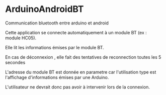 # ArduinoAndroidBT
Communication bluetooth entre arduino et android

Cette application se connecte automatiquement à un module BT (ex : module HC05).

Elle lit les informations émises par le module BT.

En cas de déconnexion , elle fait des tentatives de reconnection toutes les 5 secondes

L'adresse du module BT est donnée en parametre car l'utilisation  type est l'affichage d'informations émises par une Arduino.

L'utilisateur ne devrait donc pas avoir à intervenir lors de la connexion.


